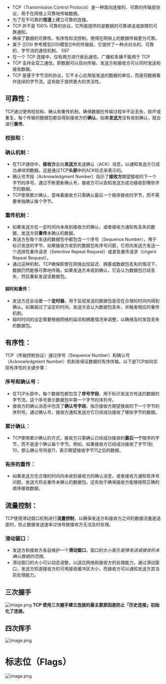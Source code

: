- TCP（Transmission Control Protocol）是一种面向连接的、可靠的传输层协议，用于在网络上可靠地传输数据。
- 为了在不可靠的**信道**上建立可靠的连接。
- TCP 并不是 100% 可靠的协议，它所能提供的是数据的可靠递送或故障的可靠通知。
- 确保了数据的可靠性、有序性和流控制，使得在网络上的数据传输更为可靠。
- 属于 [[OSI 参考模型|OSI模型]]中的传输层，它提供了一种点对点的、可靠的、字节流的通信机制。 597
- 在一个 TCP 连接中，仅有两方进行彼此通信。广播和多播不能用于 TCP
- TCP 支持全双工通信，即数据可以双向传输，发送方和接收方可以同时发送和接收数据。
- TCP 是基于字节流的协议，它不关心应用层发送的数据的单位，而是将数据看作连续的字节流。这有助于提供更大的灵活性。
## 可靠性：
TCP通过使用校验和、确认和重传机制，确保数据在传输过程中不会丢失、损坏或重复。每个传输的数据包都会得到接收方的**确认**，如果**发送方**没有收到确认，就会进行**重传**。
### 校验和：

### 确认机制：
   - 在TCP通信中，**接收方**会向**发送方**发送确认（ACK）消息，以通知发送方已成功*接收到*数据。这是通过TCP**头部**中的ACK标志来表示的。
   - 确认号字段（Acknowledgment Number）指示了**接收方**期望接收的下一个字节的序号。通过不断更新确认号，接收方可以告知发送方成功接收到哪些字节的数据。
   - TCP使用累计确认，意味着接收方只需确认最后一个按序接收的字节，而不需要单独确认每个字节。
### 重传机制：
   - 如果发送方在一定时间内未收到接收方的确认，或者接收方通知有丢失的数据，发送方将**重传**未确认的数据。
   - 发送方在每个发送的数据包中都包含一个序号（Sequence Number），用于标识发送的字节。如果接收方收到的数据包有序号问题，它将向发送方发送一个选择性重传请求（Selective Repeat Request）或紧急重传请求（Urgent Repeat Request）。
   - 通过这种机制，TCP确保即使在网络出现延迟、拥塞或数据包丢失的情况下，数据仍然能够可靠地传输。如果发送方未收到确认，它会认为数据包已经丢失，然后重新发送该数据包。
#### 超时和重传：
   - 发送方还会设置一个**定时器**，用于监视发送的数据包是否在合理的时间内得到确认。如果超过了设定的时间，发送方会认为数据包丢失，并触发相应的重传机制。
   - 超时时间的设定需要根据网络的延迟和拥塞情况来调整，以确保及时发现丢失的数据包。
## 有序性：
TCP（传输控制协议）通过序号（Sequence Number）和确认号（Acknowledgment Number）机制来保证数据的有序传输。以下是TCP如何实现有序性的关键步骤：
### 序号和确认号：
   - 在TCP头部中，每个数据包都包含了**序号字段**，用于标识发送方传送的数据的字节流。这个序号表示数据包中第一个字节的序列号。
   - 接收方的确认消息中包含了**确认号字段**，指示接收方期望接收的下一个字节的序列号。通过确认号，接收方通知发送方它已经成功接收了哪些字节的数据。
### 累计确认：
   - TCP使用累计确认的方式，接收方只需确认已经成功接收的**最后一个**按序的字节，而不是逐个确认每个字节。例如，如果接收方已经成功接收了字节1到10，那么确认号将是11，表示期望接收字节11之后的数据。
### 有序的重传：
   - 如果发送方在合理的时间内未收到接收方的确认消息，或者接收方通知有序号问题，发送方将会重传未确认的数据包。这有助于确保接收方能够按照正确的顺序接收数据。
## 流量控制：
TCP使用滑动窗口机制进行**流量控制**，以确保发送方和接收方之间的数据流量是适度的，防止数据发送速率过快导致接收方无法及时处理。
### 滑动窗口：
- 发送方和接收方各自维护一个**滑动窗口**，窗口的大小表示*能够发送或接收的未确认数据的范围*。
- 滑动窗口的大小可以动态调整，以适应网络和接收方的处理能力。通过滑动窗口，发送方知道接收方的可用接收缓冲区大小，而接收方可以通知发送方其当前处理能力。

## 三次握手
![image.png](http://img.briar.ink/20240424150430.png)
**TCP 使用三次握手建立连接的最主要原因是防止「历史连接」初始化了连接。**
## 四次挥手
![image.png](http://img.briar.ink/20240424171529.png)

# 标志位（Flags）
![image.png](http://img.briar.ink/20240424143815.png)